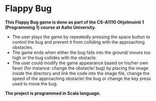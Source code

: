 # Flappy Bug
**This Flappy Bug game is done as part of the CS-A1110 Ohjelmointi 1 (Programming 1) course at Aalto University.**
- The user plays the game by repeatedly pressing the space button to control the bug and prevent it from colliding with the approaching obstacles.
- The game ends when either the bug falls into the ground/ moves too high or the bug collides with the obstacle.  
- The user could modify the game appearance based on his/her own favor (for instance: change the obstacle/ bug) by placing the image inside the directory and link the code into the image file, change the speed of the approaching obstacle/ the bug or change the key press used to move the bug. 

**The project is programmed in Scala language.**
